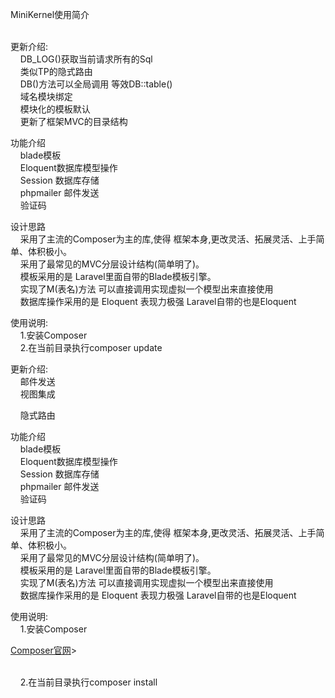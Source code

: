 MiniKernel使用简介</h1>

<p><br>更新介绍:<br>
&nbsp;&nbsp;&nbsp;&nbsp;DB_LOG()获取当前请求所有的Sql<br>
&nbsp;&nbsp;&nbsp;&nbsp;类似TP的隐式路由<br>
&nbsp;&nbsp;&nbsp;&nbsp;DB()方法可以全局调用 等效DB::table()<br>
&nbsp;&nbsp;&nbsp;&nbsp;域名模块绑定<br>
&nbsp;&nbsp;&nbsp;&nbsp;模块化的模板默认<br>
&nbsp;&nbsp;&nbsp;&nbsp;更新了框架MVC的目录结构<br></p>

<p>功能介绍<br>
&nbsp;&nbsp;&nbsp;&nbsp;blade模板<br>
&nbsp;&nbsp;&nbsp;&nbsp;Eloquent数据库模型操作<br>
&nbsp;&nbsp;&nbsp;&nbsp;Session 数据库存储<br>
&nbsp;&nbsp;&nbsp;&nbsp;phpmailer 邮件发送<br>
&nbsp;&nbsp;&nbsp;&nbsp;验证码<br></p>

<p>设计思路<br>
&nbsp;&nbsp;&nbsp;&nbsp;采用了主流的Composer为主的库,使得 框架本身,更改灵活、拓展灵活、上手简单、体积极小。<br>
&nbsp;&nbsp;&nbsp;&nbsp;采用了最常见的MVC分层设计结构(简单明了)。<br>
&nbsp;&nbsp;&nbsp;&nbsp;模板采用的是 Laravel里面自带的Blade模板引擎。<br>
&nbsp;&nbsp;&nbsp;&nbsp;实现了M(表名)方法 可以直接调用实现虚拟一个模型出来直接使用<br>
&nbsp;&nbsp;&nbsp;&nbsp;数据库操作采用的是 Eloquent 表现力极强 Laravel自带的也是Eloquent<br></p>

<p>使用说明:<br>
&nbsp;&nbsp;&nbsp;&nbsp;1.安装Composer<br>
&nbsp;&nbsp;&nbsp;&nbsp;2.在当前目录执行composer update<br></p>

<p>更新介绍:<br>
&nbsp;&nbsp;&nbsp;&nbsp;邮件发送<br>
&nbsp;&nbsp;&nbsp;&nbsp;视图集成<br></p>
&nbsp;&nbsp;&nbsp;&nbsp;隐式路由<br></p>

<p>功能介绍<br>
&nbsp;&nbsp;&nbsp;&nbsp;blade模板<br>
&nbsp;&nbsp;&nbsp;&nbsp;Eloquent数据库模型操作<br>
&nbsp;&nbsp;&nbsp;&nbsp;Session 数据库存储<br>
&nbsp;&nbsp;&nbsp;&nbsp;phpmailer 邮件发送<br>
&nbsp;&nbsp;&nbsp;&nbsp;验证码<br></p>

<p>设计思路<br>
&nbsp;&nbsp;&nbsp;&nbsp;采用了主流的Composer为主的库,使得 框架本身,更改灵活、拓展灵活、上手简单、体积极小。<br>
&nbsp;&nbsp;&nbsp;&nbsp;采用了最常见的MVC分层设计结构(简单明了)。<br>
&nbsp;&nbsp;&nbsp;&nbsp;模板采用的是 Laravel里面自带的Blade模板引擎。<br>
&nbsp;&nbsp;&nbsp;&nbsp;实现了M(表名)方法 可以直接调用实现虚拟一个模型出来直接使用<br>
&nbsp;&nbsp;&nbsp;&nbsp;数据库操作采用的是 Eloquent 表现力极强 Laravel自带的也是Eloquent<br></p>

<p>使用说明:<br>
&nbsp;&nbsp;&nbsp;&nbsp;1.安装Composer<p><a href="http://docs.phpcomposer.com/">Composer官网</a>></p><br>
&nbsp;&nbsp;&nbsp;&nbsp;2.在当前目录执行composer install<br></p>
